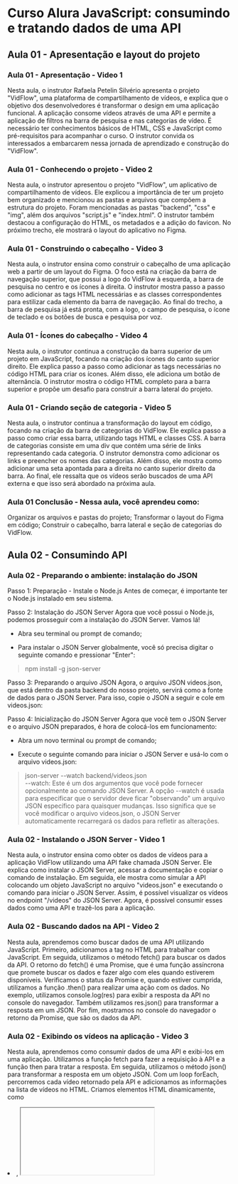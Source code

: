 # Curso Alura JavaScript: consumindo e tratando dados de uma API

## Aula 01 - Apresentação e layout do projeto

### Aula 01 - Apresentação - Video 1

Nesta aula, o instrutor Rafaela Petelin Silvério apresenta o projeto "VidFlow", uma plataforma de compartilhamento de vídeos, e explica que o objetivo dos desenvolvedores é transformar o design em uma aplicação funcional. A aplicação consome vídeos através de uma API e permite a aplicação de filtros na barra de pesquisa e nas categorias de vídeo. É necessário ter conhecimentos básicos de HTML, CSS e JavaScript como pré-requisitos para acompanhar o curso. O instrutor convida os interessados a embarcarem nessa jornada de aprendizado e construção do "VidFlow".

### Aula 01 - Conhecendo o projeto - Video 2

Nesta aula, o instrutor apresentou o projeto "VidFlow", um aplicativo de compartilhamento de vídeos. Ele explicou a importância de ter um projeto bem organizado e mencionou as pastas e arquivos que compõem a estrutura do projeto. Foram mencionadas as pastas "backend", "css" e "img", além dos arquivos "script.js" e "index.html". O instrutor também destacou a configuração do HTML, os metadados e a adição do favicon. No próximo trecho, ele mostrará o layout do aplicativo no Figma.

### Aula 01 - Construindo o cabeçalho - Video 3

Nesta aula, o instrutor ensina como construir o cabeçalho de uma aplicação web a partir de um layout do Figma. O foco está na criação da barra de navegação superior, que possui a logo do VidFlow à esquerda, a barra de pesquisa no centro e os ícones à direita. O instrutor mostra passo a passo como adicionar as tags HTML necessárias e as classes correspondentes para estilizar cada elemento da barra de navegação. Ao final do trecho, a barra de pesquisa já está pronta, com a logo, o campo de pesquisa, o ícone de teclado e os botões de busca e pesquisa por voz.

### Aula 01 - Ícones do cabeçalho - Video 4

Nesta aula, o instrutor continua a construção da barra superior de um projeto em JavaScript, focando na criação dos ícones do canto superior direito. Ele explica passo a passo como adicionar as tags necessárias no código HTML para criar os ícones. Além disso, ele adiciona um botão de alternância. O instrutor mostra o código HTML completo para a barra superior e propõe um desafio para construir a barra lateral do projeto.

### Aula 01 - Criando seção de categoria - Video 5

Nesta aula, o instrutor continua a transformação do layout em código, focando na criação da barra de categorias do VidFlow. Ele explica passo a passo como criar essa barra, utilizando tags HTML e classes CSS. A barra de categorias consiste em uma div que contém uma série de links representando cada categoria. O instrutor demonstra como adicionar os links e preencher os nomes das categorias. Além disso, ele mostra como adicionar uma seta apontada para a direita no canto superior direito da barra. Ao final, ele ressalta que os vídeos serão buscados de uma API externa e que isso será abordado na próxima aula.

### Aula 01 Conclusão - Nessa aula, você aprendeu como:

Organizar os arquivos e pastas do projeto;
Transformar o layout do Figma em código;
Construir o cabeçalho, barra lateral e seção de categorias do VidFlow.

## Aula 02 - Consumindo API

### Aula 02 - Preparando o ambiente: instalação do JSON

Passo 1: Preparação - Instale o Node.js
Antes de começar, é importante ter o Node.js instalado em seu sistema.  

Passo 2: Instalação do JSON Server
Agora que você possui o Node.js, podemos prosseguir com a instalação do JSON Server. Vamos lá!

- Abra seu terminal ou prompt de comando;

- Para instalar o JSON Server globalmente, você só precisa digitar o seguinte comando e pressionar "Enter":

> npm install -g json-server

Passo 3: Preparando o arquivo JSON
Agora, o arquivo JSON videos.json, que está dentro da pasta backend do nosso projeto, servirá como a fonte de dados para o JSON Server. Para isso, copie o JSON a seguir e cole em videos.json:

Passo 4: Inicialização do JSON Server
Agora que você tem o JSON Server e o arquivo JSON preparados, é hora de colocá-los em funcionamento:

- Abra um novo terminal ou prompt de comando;

- Execute o seguinte comando para iniciar o JSON Server e usá-lo com o arquivo videos.json:

>json-server --watch backend/videos.json  
--watch: Este é um dos argumentos que você pode fornecer opcionalmente ao comando JSON Server. A opção --watch é usada para especificar que o servidor deve ficar "observando" um arquivo JSON específico para quaisquer mudanças. Isso significa que se você modificar o arquivo videos.json, o JSON Server automaticamente recarregará os dados para refletir as alterações.

### Aula 02 - Instalando o JSON Server - Video 1

Nesta aula, o instrutor ensina como obter os dados de vídeos para a aplicação VidFlow utilizando uma API fake chamada JSON Server. Ele explica como instalar o JSON Server, acessar a documentação e copiar o comando de instalação. Em seguida, ele mostra como simular a API colocando um objeto JavaScript no arquivo "videos.json" e executando o comando para iniciar o JSON Server. Assim, é possível visualizar os vídeos no endpoint "/videos" do JSON Server. Agora, é possível consumir esses dados como uma API e trazê-los para a aplicação.

### Aula 02 - Buscando dados na API - Video 2

Nesta aula, aprendemos como buscar dados de uma API utilizando JavaScript. Primeiro, adicionamos a tag <script></script> no HTML para trabalhar com JavaScript. Em seguida, utilizamos o método fetch() para buscar os dados da API. O retorno do fetch() é uma Promise, que é uma função assíncrona que promete buscar os dados e fazer algo com eles quando estiverem disponíveis. Verificamos o status da Promise e, quando estiver cumprida, utilizamos a função .then() para realizar uma ação com os dados. No exemplo, utilizamos console.log(res) para exibir a resposta da API no console do navegador. Também utilizamos res.json() para transformar a resposta em um JSON. Por fim, mostramos no console do navegador o retorno da Promise, que são os dados da API.

### Aula 02 - Exibindo os vídeos na aplicação - Video 3

Nesta aula, aprendemos como consumir dados de uma API e exibi-los em uma aplicação. Utilizamos a função fetch para fazer a requisição à API e a função then para tratar a resposta. Em seguida, utilizamos o método json() para transformar a resposta em um objeto JSON. Com um loop forEach, percorremos cada vídeo retornado pela API e adicionamos as informações na lista de vídeos no HTML. Criamos elementos HTML dinamicamente, como <li>, <iframe>, <div>, <img>, <h3> e <p>, para exibir os vídeos com suas respectivas informações. Ao final, os vídeos da API são exibidos no navegador.

### Aula 02 - Capturando erros com .catch - Video 4

Nesta aula, o instrutor discute sobre como capturar erros ao consumir dados de uma API no JavaScript. Ele mostra como utilizar o método .catch() para tratar erros ao carregar vídeos de uma API. Dentro do bloco .catch(), é possível exibir uma mensagem de erro para o usuário. O instrutor também demonstra como provocar um erro intencionalmente no código e mostra como a mensagem de erro é exibida no navegador. O objetivo é garantir que a aplicação não quebre e que os vídeos estejam sempre disponíveis.

### Aula 02 - Para saber mais: Promises em JavaScript

Para entender melhor as Promises, precisamos primeiro conhecer o conceito de programação assíncrona:

Na programação síncrona, o código é executado linha por linha, ou seja, uma linha de código não começará a ser executada até que a linha anterior tenha sido totalmente concluída. No entanto, na programação assíncrona, o código não espera que uma linha seja concluída antes de passar para a próxima. Isso é muito útil quando estamos realizando tarefas que podem demorar algum tempo, como carregar uma imagem ou buscar dados de um servidor.

As Promises em JavaScript são objetos que representam o estado de uma operação assíncrona. Uma Promise pode estar em um de três estados:  

- pendente(estado inicial, nem cumprido nem rejeitado)
- resolvida/fulfilled (a operação assíncrona foi concluída com sucesso)
- rejeitada/rejected (a operação assíncrona falhou). Podemos criar uma Promise da seguinte forma:

Depois que a Promise é retornada, podemos lidar com seu resultado utilizando o método then para o caso de sucesso (resolvida) e o método catch para o caso de erro (rejeitada):

É importante lembrar que a promise só pode ser resolvida ou rejeitada uma vez. Se nós resolvermos e depois rejeitarmos uma mesma promise, a rejeição será ignorada.

Além disso, pode ser um desafio lidar com várias Promises. Para isso, temos disponíveis as funções Promise.all e Promise.race:

Promise.all: recebe um array de Promises e retorna uma nova promiseque resolve quando todas as Promises do array foram resolvidas ou uma delas foi rejeitada.

Promise.race: retorna uma promiseque se resolve ou rejeita com a resolução ou rejeição da primeira promiseno array a se resolver.

As Promises são uma parte importante do JavaScript moderno e são usadas em muitas bibliotecas e frameworks populares, como React e Angular. Ao entender como as Promises funcionam, você terá mais facilidade para lidar com código assíncrono efetivamente.

Para se aprofundar mais, acesse a documentação de [Promises](https://developer.mozilla.org/pt-BR/docs/Web/JavaScript/Reference/Global_Objects/Promise).

### Aula 02 Conclusão - Nessa aula, você aprendeu:

O que é e como instalar a API Fake JSON Server;
Como fazer a busca dos dados na API com o Fetch;
Como lidar com .then e com Promises;
Como manipular o DOM para exibir os dados da API;
Como usar o .catch para capturar erros.

## Aula 03 - Aprimorando o código

### Aula 03 - Async/Await - Video 1